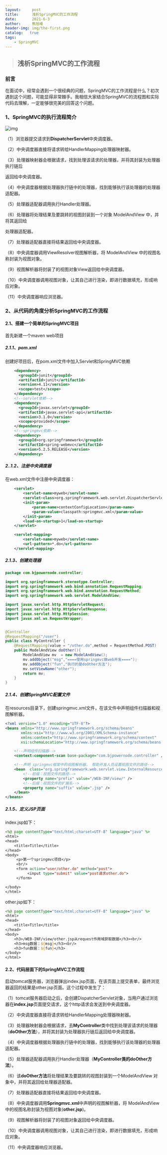 ```yaml
---
layout:     post
title:      浅析SpringMVC的工作流程
date:       2021-6-3
author:     焦旭峰
header-img: img/the-first.png
catalog:   true
tags:
    - SpringMVC
---
```

> ## 浅析SpringMVC的工作流程

### 前言

​		在面试中，经常会遇到一个很经典的问题，SpringMVC的工作流程是什么？初次遇到这个问题，可能显得非常棘手。我相信大家结合SpringMVC的流程图和实际代码去理解，一定能够很完美的回答这个问题。

### 1、SpringMVC的执行流程简介

![img](https://img-blog.csdnimg.cn/20200208211439106.png?x-oss-process=image/watermark,type_ZmFuZ3poZW5naGVpdGk,shadow_10,text_aHR0cHM6Ly9ibG9nLmNzZG4ubmV0L1RoaW5rV29u,size_16,color_FFFFFF,t_70)

（1）浏览器提交请求到**DispatcherServlet**中央调度器。

（2）中央调度器直接将请求转给HandlerMapping处理器映射器。

（3）处理器映射器会根据请求，找到处理该请求的处理器，并将其封装为处理器执行链后

返回给中央调度器。

（4）中央调度器根据处理器执行链中的处理器，找到能够执行该处理器的处理器适配器。

（5）处理器适配器调用执行Handler处理器。

（6）处理器将处理结果及要跳转的视图封装到一个对象 ModelAndView 中，并将其返回给

处理器适配器。

（7）处理器适配器直接将结果返回给中央调度器。

（8）中央调度器调用ViewResolver视图解析器，将 ModelAndView 中的视图名称封装为视图对象。

（9）视图解析器将封装了的视图对象View返回给中央调度器。

（10）中央调度器调用视图对象，让其自己进行渲染，即进行数据填充，形成响应对象。

（11）中央调度器响应浏览器。

### 2、从代码的角度分析SpringMVC的工作流程

#### 2.1、搭建一个简单的SpringMVC项目

首先新建一个maven web项目

##### 2.1.1、pom.xml

创建好项目后，在pom.xml文件中加入Servlet和SpringMVC依赖

```xml
    <dependency>
      <groupId>junit</groupId>
      <artifactId>junit</artifactId>
      <version>4.11</version>
      <scope>test</scope>
    </dependency>
    <!--servlet依赖-->
    <dependency>
      <groupId>javax.servlet</groupId>
      <artifactId>javax.servlet-api</artifactId>
      <version>3.1.0</version>
      <scope>provided</scope>
    </dependency>
    <!--springmvc依赖-->
    <dependency>
      <groupId>org.springframework</groupId>
      <artifactId>spring-webmvc</artifactId>
      <version>5.2.5.RELEASE</version>
    </dependency>
```

##### 2..1.2、注册中央调度器

在web.xml文件中注册中央调度器：

```xml
    <servlet>
        <servlet-name>myweb</servlet-name>
        <servlet-class>org.springframework.web.servlet.DispatcherServlet</servlet-class>‘
        <init-param>
            <param-name>contextConfigLocation</param-name>
            <param-value>classpath:springmvc.xml</param-value>
        </init-param>
        <load-on-startup>1</load-on-startup>
    </servlet>

    <servlet-mapping>
        <servlet-name>myweb</servlet-name>
        <url-pattern>*.do</url-pattern>
    </servlet-mapping>
```

##### 2.1.3、创建处理器

```java
package com.bjpowernode.controller;

import org.springframework.stereotype.Controller;
import org.springframework.web.bind.annotation.RequestMapping;
import org.springframework.web.bind.annotation.RequestMethod;
import org.springframework.web.servlet.ModelAndView;

import javax.servlet.http.HttpServletRequest;
import javax.servlet.http.HttpServletResponse;
import javax.servlet.http.HttpSession;
import javax.xml.ws.RequestWrapper;


@Controller
@RequestMapping("/user")
public class MyController {
    @RequestMapping(value = "/other.do",method = RequestMethod.POST)
    public ModelAndView doOther(){
        ModelAndView mv  = new ModelAndView();
        mv.addObject("msg","====使用springmvc做web开发====");
        mv.addObject("fun","执行的是doOther方法");
        mv.setViewName("other");
        return mv;
    }
}

```

##### 2.1.4、创建SpringMVC配置文件

在resources目录下，创建springmvc.xml文件，在该文件中声明组件扫描器和视图解析器。

```xml
<?xml version="1.0" encoding="UTF-8"?>
<beans xmlns="http://www.springframework.org/schema/beans"
       xmlns:xsi="http://www.w3.org/2001/XMLSchema-instance"
       xmlns:context="http://www.springframework.org/schema/context"
       xsi:schemaLocation="http://www.springframework.org/schema/beans http://www.springframework.org/schema/beans/spring-beans.xsd http://www.springframework.org/schema/context https://www.springframework.org/schema/context/spring-context.xsd">

    <!--声明组件扫描器-->
    <context:component-scan base-package="com.bjpowernode.controller" />

    <!--声明 springmvc框架中的视图解析器， 帮助开发人员设置视图文件的路径-->
    <bean  class="org.springframework.web.servlet.view.InternalResourceViewResolver">
        <!--前缀：视图文件的路径-->
        <property name="prefix" value="/WEB-INF/view/" />
        <!--后缀：视图文件的扩展名-->
        <property name="suffix" value=".jsp" />
    </bean>
</beans>
```

##### 2.1.5、定义JSP页面

index.jsp如下：

```jsp
<%@ page contentType="text/html;charset=UTF-8" language="java" %>
<html>
<head>
    <title>Title</title>
</head>
<body>
     <p>第一个springmvc项目</p>
     <br/>
     <form action="user/other.do" method="post">
          <input type="submit" value="post请求other.do">
     </form>

</body>
</html>

```

other.jsp如下：

```jsp
<%@ page contentType="text/html;charset=UTF-8" language="java" %>
<html>
<head>
    <title>Title</title>
</head>
<body>
    <h3>/WEB-INF/view/other.jsp从request作用域获取数据</h3><br/>
    <h3>msg数据：${msg}</h3><br/>
    <h3>fun数据：${fun}</h3>
</body>
</html>

```


#### 2.2、代码层面下的SpringMVC工作流程

启动tomcat服务器，浏览器弹出index.jsp页面，在该页面上提交表单，最终浏览器返回的结果是other.jsp页面。这个过程中发生了：

（1）tomcat服务器启动之后，会创建DispatcherServlet对象，当用户通过浏览器在**index.jsp**页面提交请求，这个http请求会发送到中央调度器。

（2）中央调度器直接将请求转给HandlerMapping处理器映射器。

（3）处理器映射器会根据请求，去**MyController**类中找到处理该请求的处理器（**doOther方法**），并将其封装为处理器执行链后返回给中央调度器。

（4）中央调度器根据处理器执行链中的处理器，找到能够执行该处理器的处理器适配器。

（5）处理器适配器调用执行Handler处理器（**MyController类的doOther方法**）。

（6）该**doOther方法**将处理结果及要跳转的视图封装到一个ModelAndView 对象中，并将其返回给处理器适配器。

（7）处理器适配器直接将结果返回给中央调度器。

（8）中央调度器调用**Springmvc.xml**中声明的视图解析器，将 ModelAndView 中的视图名称封装为视图对象(**other.jsp**)。

（9）视图解析器将封装了的视图对象返回给中央调度器。

（10）中央调度器调用视图对象，让其自己进行渲染，即进行数据填充，形成响应对象。

（11）中央调度器响应浏览器。
